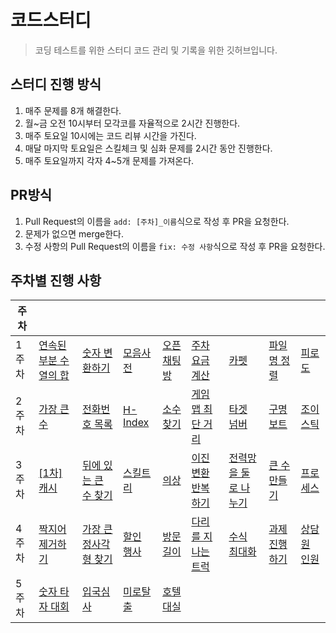 # 코드스터디
> 코딩 테스트를 위한 스터디 코드 관리 및 기록을 위한 깃허브입니다.

## 스터디 진행 방식
1. 매주 문제를 8개 해결한다.
2. 월~금 오전 10시부터 모각코를 자율적으로 2시간 진행한다.
3. 매주 토요일 10시에는 코드 리뷰 시간을 가진다.
4. 매달 마지막 토요일은 스킬체크 및 심화 문제를 2시간 동안 진행한다.
5. 매주 토요일까지 각자 4~5개 문제를 가져온다.

## PR방식
1. Pull Request의 이름을 `add: [주차]_이름`식으로 작성 후 PR을 요청한다.
2. 문제가 없으면 merge한다.
3. 수정 사항의 Pull Request의 이름을 `fix: 수정 사항`식으로 작성 후 PR을 요청한다.

## 주차별 진행 사항
| 주차 | | | | | | | | |
|---|---|---| --- |--- |--- |--- |--- |--- |
| 1주차 | [연속된 부분 수열의 합](https://school.programmers.co.kr/learn/courses/30/lessons/178870) | [숫자 변환하기](https://school.programmers.co.kr/learn/courses/30/lessons/154538) | [모음사전](https://school.programmers.co.kr/learn/courses/30/lessons/84512) | [오픈채팅방](https://school.programmers.co.kr/learn/courses/30/lessons/42888) | [주차 요금 계산](https://school.programmers.co.kr/learn/courses/30/lessons/92341?language=java) | [카펫](https://school.programmers.co.kr/learn/courses/30/lessons/42842?language=java)| [파일명 정렬](https://school.programmers.co.kr/learn/courses/30/lessons/17686) |[피로도](https://school.programmers.co.kr/learn/courses/30/lessons/87946) |
| 2주차 | [가장 큰 수](https://school.programmers.co.kr/learn/courses/30/lessons/42746)  | [전화번호 목록](https://school.programmers.co.kr/learn/courses/30/lessons/42577) | [H-Index](https://school.programmers.co.kr/learn/courses/30/lessons/42747) | [소수 찾기](https://school.programmers.co.kr/learn/courses/30/lessons/42839) | [게임 맵 최단 거리](https://school.programmers.co.kr/learn/courses/30/lessons/1844) | [타겟 넘버](https://school.programmers.co.kr/learn/courses/30/lessons/43165) | [구명보트](https://school.programmers.co.kr/learn/courses/30/lessons/42885) | [조이스틱](https://school.programmers.co.kr/learn/courses/30/lessons/42860) | 
| 3주차 | [[1차] 캐시](https://school.programmers.co.kr/learn/courses/30/lessons/17680) | [뒤에 있는 큰 수 찾기](https://school.programmers.co.kr/learn/courses/30/lessons/154539) |[스킬트리](https://school.programmers.co.kr/learn/courses/30/lessons/49993) | [의상](https://school.programmers.co.kr/learn/courses/30/lessons/42578) | [이진 변환 반복하기](https://school.programmers.co.kr/learn/courses/30/lessons/70129) | [전력망을 둘로 나누기](https://school.programmers.co.kr/learn/courses/30/lessons/86971) | [큰 수 만들기](https://school.programmers.co.kr/learn/courses/30/lessons/42883?language=java#) | [프로세스](https://school.programmers.co.kr/learn/courses/30/lessons/42587)|
| 4주차 | [짝지어 제거하기](https://school.programmers.co.kr/learn/courses/30/lessons/12973) | [가장 큰 정사각형 찾기](https://school.programmers.co.kr/learn/courses/30/lessons/12905) |[할인 행사](https://school.programmers.co.kr/learn/courses/30/lessons/131127) | [방문길이](https://school.programmers.co.kr/learn/courses/30/lessons/49994) | [다리를 지나는 트럭](https://school.programmers.co.kr/learn/courses/30/lessons/42583) | [수식 최대화](https://school.programmers.co.kr/learn/courses/30/lessons/67257) | [과제 진행하기](https://school.programmers.co.kr/learn/courses/30/lessons/176962) | [상담원 인원](https://school.programmers.co.kr/learn/courses/30/lessons/214288)|
| 5주차 | [숫자 타자 대회](https://school.programmers.co.kr/learn/courses/30/lessons/136797) |[입국심사](https://school.programmers.co.kr/learn/courses/30/lessons/43238) | [미로탈출](https://school.programmers.co.kr/learn/courses/30/lessons/159993) | [호텔대실](https://school.programmers.co.kr/learn/courses/30/lessons/155651) |
